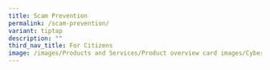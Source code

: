 ```yaml
---
title: Scam Prevention
permalink: /scam-prevention/
variant: tiptap
description: ""
third_nav_title: For Citizens
image: /images/Products and Services/Product overview card images/Cybersecurity.png
---
```

